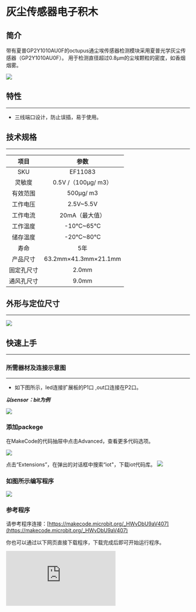 # 灰尘传感器电子积木

## 简介
带有夏普GP2Y1010AU0F的octupus通尘埃传感器检测模块采用夏普光学灰尘传感器（GP2Y1010AU0F）。 用于检测直径超过0.8μm的尘埃颗粒的密度，如香烟烟雾。

 ![](https://wiki-media-ef.oss-cn-hongkong.aliyuncs.com/docs/microbit/sensor/octopus-sensors/sensor/images/Y1K9tuE.jpg)

## 特性
---
- 三线端口设计，防止误插，易于使用。
## 技术规格
---

项目 | 参数
:-: | :-:
SKU|EF11083
灵敏度|0.5V /（100μg/ m3）
有效范围|500μg/ m3
工作电压|2.5V~5.5V
工作电流|20mA（最大值）
工作温度|-10℃~65℃
储存温度|-20℃~80℃
寿命|5年
产品尺寸|63.2mm×41.3mm×21.1mm
固定孔尺寸|2.0mm
通风孔尺寸|9.0mm

## 外形与定位尺寸
---

 ![](https://wiki-media-ef.oss-cn-hongkong.aliyuncs.com/docs/microbit/sensor/octopus-sensors/sensor/images/Vo0h74k.png)

## 快速上手
---

### 所需器材及连接示意图
---

- 如下图所示，led连接扩展板的P1口 ,out口连接在P2口。

***以sensor：bit为例***

 ![](https://wiki-media-ef.oss-cn-hongkong.aliyuncs.com/docs/microbit/sensor/octopus-sensors/sensor/images/ugY3XVu.png)

### 添加packege
在MakeCode的代码抽屉中点击Advanced，查看更多代码选项。

![](https://wiki-media-ef.oss-cn-hongkong.aliyuncs.com/docs/microbit/sensor/octopus-sensors/sensor/images/smtcNoB.png)

点击“Extensions”，在弹出的对话框中搜索“iot"，下载iot代码库。
![](https://wiki-media-ef.oss-cn-hongkong.aliyuncs.com/docs/microbit/sensor/octopus-sensors/sensor/images/GAN7O4X.png)


### 如图所示编写程序



![](https://wiki-media-ef.oss-cn-hongkong.aliyuncs.com/docs/microbit/sensor/octopus-sensors/sensor/images/11083_03.png)




### 参考程序
请参考程序连接：[https://makecode.microbit.org/_HWvDbU9aV407](https://makecode.microbit.org/_HWvDbU9aV407)

你也可以通过以下网页直接下载程序，下载完成后即可开始运行程序。

<div
    style={{
        position: 'relative',
        paddingBottom: '60%',
        overflow: 'hidden',
    }}
>
    <iframe
        src="https://makecode.microbit.org/_HWvDbU9aV407"
        frameborder="0"
        sandbox="allow-popups allow-forms allow-scripts allow-same-origin"
        style={{
            position: 'absolute',
            width: '100%',
            height: '100%',
        }}
    />
</div>
---

### 结果
- 随着环境烟雾的改变，micro:bit的led显示器上显示相应的烟雾浓度数值。


## Python 编程

### 步骤 1
下载压缩包并解压[Octopus_MicroPython-master](https://github.com/lionyhw/Octopus_MicroPython/archive/master.zip)
打开[Python editor](https://python.microbit.org/v/2.0)

![](https://wiki-media-ef.oss-cn-hongkong.aliyuncs.com/docs/microbit/sensor/octopus-sensors/sensor/images/05001_07.png)

为了给灰尘传感器编程，我们需要添加dust.py。点击Load/Save，然后点击Show Files（1）下拉菜单，再点击Add file在本地找到下载并解压完成的Octopus_MicroPython-master文件夹，从中选择dust.py添加进来。

![](https://wiki-media-ef.oss-cn-hongkong.aliyuncs.com/docs/microbit/sensor/octopus-sensors/sensor/images/05001_08.png)
![](https://wiki-media-ef.oss-cn-hongkong.aliyuncs.com/docs/microbit/sensor/octopus-sensors/sensor/images/05001_09.png)
![](https://wiki-media-ef.oss-cn-hongkong.aliyuncs.com/docs/microbit/sensor/octopus-sensors/sensor/images/11083_10.png)

### 步骤 2
### 参考程序
```
from microbit import *
from dust import *

dis = DUST(pin1,pin2)
while 1:
    display.scroll(dis.get_dust())
    sleep(500)
```


### 结果
- 通过LED矩阵显示灰尘传感器的返回值。



## 相关案例
---

## 技术文档
---
